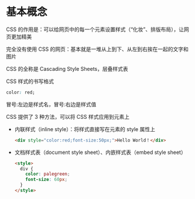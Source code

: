# 基本概念

CSS 的作用是：可以给网页中的每一个元素设置样式（“化妆”、排版布局），让网页更加精美

完全没有使用 CSS 的网页：基本就是一堆从上到下、从左到右挨在一起的文字和图片

CSS 的全称是 Cascading Style Sheets，层叠样式表

CSS 样式的书写格式

```css
color: red;
```

冒号:左边是样式名，冒号:右边是样式值

CSS 提供了 3 种方法，可以将 CSS 样式应用到元素上

- 内联样式（inline style）：将样式直接写在元素的 style 属性上
  ```html
  <div style="color:red;font-size:50px;">Hello World！</div>
  ```
- 文档样式表（document style sheet）、内嵌样式表（embed style sheet）
  ```html
  <style>
    div {
      color: palegreen;
      font-size: 60px;
    }
  </style>
  ```
  <style>元素的type属性值默认是text/css
- 外部样式表（external style sheet）：将样式写在单独的 CSS 文件中，然后在当前网页的 head 元素中用 link 元素引用`<link rel="stylesheet" href="index.css">`

可以在 style 元素或者 CSS 文件中使用@import 导入其他的 CSS 文件。不建议使用@import 导入 CSS 文件，它的效率比 link 元素低

CSS 的注释和 HTML 的注释是不一样的：`/* 注释内容 */（不能嵌套）`

HTML 和 CSS 的编写准则

在编写 HTML 和 CSS 代码过程中，要遵守一个准则：结构、样式分离

因此，不要使用 HTML 元素的属性来给元素添加样式，比如 body 的 bgcolor、img 的 width\height 等

link 元素除了可以用来引入 CSS 文件，还可以设置网页的图标（href 的值是图标链接）

- link 元素的 rel 属性不能省略，用来指定文档与链接资源的关系
- 一般 rel 若确定，相应的 type 也会默认确定，所以可以省略 type
- 网页图标支持的图片格式是 ico、png，常用大小是 16x16、24x24、32x32（单位：像素）

# CSS 简史

CSS 1 -> CSS 2 -> CSS 2.1 -> CSS 2.2

CSS 3：是 CSS 2.x 以后对某一些 CSS 模块进行升级更新后的称呼，比如 CSS Color Module Level 3、Selectors Level 3、CSS Namespaces Module Level 3。目前并不存在真正意义的 CSS 3

CSS 4：是 CSS 2.x 以后对某一些 CSS 模块进行升级更新后的称呼，比如 CSS Color Module Level 4、Selectors Level 4、CSS Text Module Level 4。目前并不存在真正意义的 CSS 4

常用 CSS 属性，按照 CSS 属性的具体用途，大致可以分类为：

- 文本：`color、direction、letter-spacing、word-spacing、line-height、text-align、text-indent、text-transform、text-decoration、white-space`
- 字体：`font、font-family、font-style、font-size、font-variant、font-weight`
- 背景：`background、background-color、background-image、background-repeat、background-attachment、background-position`
- 盒子模型：`width、height、border、margin、padding`
- 列表：`list-style`
- 表格：`border-collapse`
- 显示：`display、visibility、overflow、opacity、filter`
- 定位： `vertical-align、position、left、top、right、bottom、float、clear`

官方文档地址：

https://www.w3.org/standards/techs/css

https://www.w3.org/TR/CSS22/

https://www.w3.org/TR/CSS22/propidx.html

由于浏览器版本、CSS 版本等问题，有些 CSS 属性是无法使用的

可以到https://caniuse.com/查询CSS属性的可用性

# 最常用的 CSS 属性

要想深刻理解所有常用 CSS 属性，最好先学会以下几个最基础最常用的 CSS 属性

> color：前景色（文字颜色），用来设置文本内容的前景色，包括文字、装饰线、边框、外轮廓等的颜色
> background-color：背景色
> width ：宽度
> height：高度
> font-size：文字大小

# 颜色属性

在 CSS 中如何通过 color 属性来修改文字颜色

格式: color: 值;

取值:

- 英文单词

  一般情况下常见的颜色都有对应的英文单词, 但是英文单词能够表达的颜色是有限制的, 也就是说不是所有的颜色都能够通过英文单词来表达

- rgb

  rgb 其实就是三原色, 其中 r(red 红色) g(green 绿色) b(blue 蓝色)

  格式: rgb(0,0,0)

  这个格式中的第一个数字就是用来设置三原色的光源元件红色显示的亮度，第二个数字就是用来设置三原色的光源元件绿色显示的亮度，第三个数字就是用来设置三原色的光源元件蓝色显示的亮度。这其中的每一个数字它的取值是 0-255 之前, 0 代表不发光, 255 代表发光, 值越大就越亮。

  红色: rgb(255,0,0);

  绿色: rgb(0,255,0);

  蓝色: rgb(0,0,255);

  黑色: rgb(0,0,0);

  白色: rgb(255,255,255);

  在前端开发中其实并不常用黑色，只要让红色/绿色/蓝色的值都一样就是灰色。而且如果这三个值越小那么就越偏黑色, 越大就越偏白色

- rgba

  a 代表透明度, 取值是 0-1, 取值越小就越透明

- 十六进制

  在前端开发中通过十六进制来表示颜色, 其实本质就是 RGB。十六进制中是通过每两位表示一个颜色

  在 CSS 中只要十六进制的颜色每两位的值都是一样的, 那么就可以简写为一位

  在 CSS 中只要十六进制的颜色每两位的值都是一样的, 那么就可以简写为一位

关键字 transparent 等价于 rgba(0, 0, 0, 0)，完全透明
